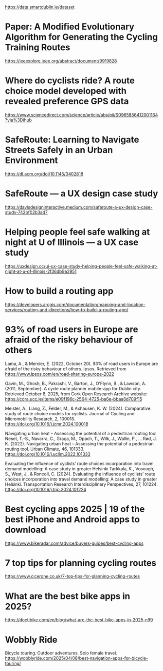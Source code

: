 https://data.smartdublin.ie/dataset

# Paper: A Modified Evolutionary Algorithm for Generating the Cycling Training Routes
https://ieeexplore.ieee.org/abstract/document/9919828

# Where do cyclists ride? A route choice model developed with revealed preference GPS data
https://www.sciencedirect.com/science/article/abs/pii/S0965856412001164?via%3Dihub

# SafeRoute: Learning to Navigate Streets Safely in an Urban Environment
https://dl.acm.org/doi/10.1145/3402818

# SafeRoute — a UX design case study
https://davisdesigninteractive.medium.com/saferoute-a-ux-design-case-study-742bf02b3ad7

# Helping people feel safe walking at night at U of Illinois — a UX case study
https://uxdesign.cc/ui-ux-case-study-helping-people-feel-safe-walking-at-night-at-u-of-illinois-2f36db9a2951

# How to build a routing app
https://developers.arcgis.com/documentation/mapping-and-location-services/routing-and-directions/how-to-build-a-routing-app/

# 93% of road users in Europe are afraid of the risky behaviour of others
Lama, A., &#38; Mercier, E. (2022, October 20). 93% of road users in Europe are afraid of the risky behaviour of others. Ipsos. Retrieved from https://www.ipsos.com/en/road-sharing-europe-2022

Gavin, M., Ghosh, B., Pakrashi, V., Barton, J., O’Flynn, B., & Lawson, A. (2011, September). A cycle route planner mobile-app for Dublin city. Retrieved October 8, 2025, from Cork Open Research Archive website: https://cora.ucc.ie/items/e09f196c-2564-4725-ba6e-bbaa6d709f15


Meister, A., Liang, Z., Felder, M., & Axhausen, K. W. (2024). Comparative study of route choice models for cyclists. Journal of Cycling and Micromobility Research, 2, 100018. https://doi.org/10.1016/j.jcmr.2024.100018

Navigating urban heat – Assessing the potential of a pedestrian routing tool
Neset, T.-S., Navarra, C., Graça, M., Opach, T., Wilk, J., Wallin, P., … Rød, J. K. (2022). Navigating urban heat – Assessing the potential of a pedestrian routing tool. Urban Climate, 46, 101333. https://doi.org/10.1016/j.uclim.2022.101333

Evaluating the influence of cyclists’ route choices incorporation into travel demand modelling: A case study in greater Helsinki
Tarkkala, K., Vosough, S., West, J., & Roncoli, C. (2024). Evaluating the influence of cyclists’ route choices incorporation into travel demand modelling: A case study in greater Helsinki. Transportation Research Interdisciplinary Perspectives, 27, 101224. https://doi.org/10.1016/j.trip.2024.101224

# Best cycling apps 2025 | 19 of the best iPhone and Android apps to download
https://www.bikeradar.com/advice/buyers-guides/best-cycling-apps

# 7 top tips for planning cycling routes
https://www.cicerone.co.uk/7-top-tips-for-planning-cycling-routes


# What are the best bike apps in 2025?
https://doctibike.com/en/blog/what-are-the-best-bike-apps-in-2025-n99

# Wobbly Ride
Bicycle touring. Outdoor adventures. Solo female travel.
https://wobblyride.com/2025/04/08/best-navigation-apps-for-bicycle-touring/
